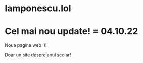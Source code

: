 # lamponescu.lol

# Cel mai nou update! = 04.10.22
Noua pagina web :)!

Doar un site despre anul scolar!
